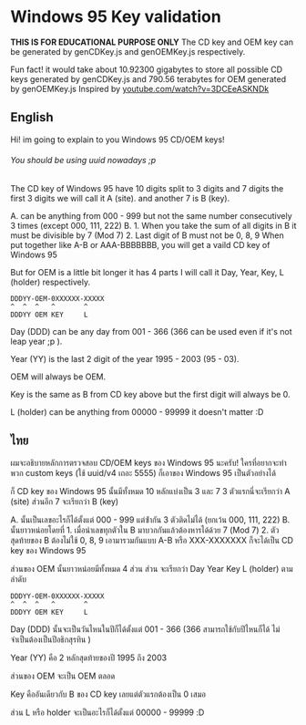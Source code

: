 # Windows 95 Key validation
 **THIS IS FOR EDUCATIONAL PURPOSE ONLY**
 The CD key and OEM key can be generated by genCDKey.js and genOEMKey.js respectively.


Fun fact! it would take about 
10.92300 gigabytes to store all possible CD keys generated by genCDKey.js
and 790.56 terabytes for OEM generated by genOEMKey.js
Inspired by [youtube.com/watch?v=3DCEeASKNDk](https://www.youtube.com/watch?v=3DCEeASKNDk)

## English
Hi! im going to explain to you Windows 95 CD/OEM keys!
###### *You should be using uuid nowadays ;p*


The CD key of Windows 95 have 10 digits split to 3 digits and 7 digits
the first 3 digits we will call it A (site). and another 7 is B (key).

A. can be anything from 000 - 999 but not the same number consecutively 3 times (except 000, 111, 222)
B. 
    1. When you take the sum of all digits in B it must be divisible by 7 (Mod 7)
    2. Last digit of B must not be 0, 8, 9
When put together like A-B or AAA-BBBBBBB, you will get a vaild CD key of Windows 95


But for OEM is a little bit longer it has 4 parts
I will call it Day, Year, Key, L (holder) respectively.
```
DDDYY-OEM-0XXXXXX-XXXXX
^  ^  ^   ^       ^
DDDYY OEM KEY     L
```
Day (DDD) can be any day from 001 - 366 (366 can be used even if it's not leap year ;p ).

Year (YY) is the last 2 digit of the year 1995 - 2003 (95 - 03).

OEM will always be OEM.

Key is the same as B from CD key above but the first digit will always be 0.

L (holder) can be anything from 00000 - 99999 it doesn't matter
:D

## ไทย
ผมจะอธิบายหลักการตรวจสอบ CD/OEM keys ของ Windows 95 นะครับ!
ใครที่อยากจะทำพวก custom keys (ใช้ uuid/v4 เถอะ 5555) ก็เอาของ Windows 95 เป็นตัวอย่างได้

ก็ CD key ของ Windows 95 นั้นมีทั้งหมด 10 หลักแบ่งเป็น 3 และ 7
3 ตัวแรกนี่จะเรียกว่า A (site) ส่วนอีก 7 จะเรียกว่า B (key)

A. นั้นเป็นเลขอะไรก็ได้ตั้งแต่ 000 - 999 แต่ซ้ํากัน 3 ตัวติดไม่ได้ (ยกเว้น 000, 111, 222)
B. นั้นยาวหน่อยโดยที่
    1. เมื่อนำเลขทุกตัวใน B มาบวกกันแล้วต้องหารได้ด้วย 7 (Mod 7)
    2. ตัวสุดท้ายของ B ต้องไม่ใช้ 0, 8, 9
เอามารวมกันแบบ A-B หรือ XXX-XXXXXXX ก็จะได้เป็น CD key ของ Windows 95


ส่วนของ OEM นั้นยาวหน่อยมีทั้งหมด 4 ส่วน
ส่วน จะเรียกว่า Day Year Key L (holder) ตามลำดับ
```
DDDYY-OEM-0XXXXXX-XXXXX
^  ^  ^   ^       ^
DDDYY OEM KEY     L
```
Day (DDD) นั้นจะเป็นวันไหนในปีก็ได้ตั้งแต่ 001 - 366 (366 สามารถใช้กับปีไหนก็ได้ ไม่จำเป็นต้องเป็นปีอธิกสุรทิน )

Year (YY) คือ 2 หลักสุดท้ายของปี 1995 ถึง 2003

ส่วนของ OEM จะเป็น OEM ตลอด

Key คืออันเดียวกับ B ของ CD key เลยแต่ตัวแรกต้องเป็น 0 เสมอ

ส่วน L หรือ holder จะเป็นอะไรก็ได้ตั้งแต่ 00000 - 99999
:D
